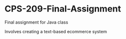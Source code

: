 # CPS-209-Final-Assignment
Final assignment for Java class

Involves creating a text-based ecommerce system
